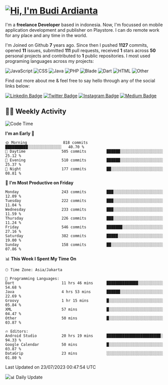 # [![Hi, I'm Budi Ardianta](https://readme-typing-svg.herokuapp.com?size=24&vCenter=true&lines=%F0%9F%91%8B+Hi%2C+I'm+Budi+Ardianta+;%F0%9F%92%BB+Android+And+Web+Developer+)](https://git.io/typing-svg)

I'm a **freelance Developer** based in indonesia. Now, I'm focussed on mobile application development and publisher on Playstore. I can do remote work for any place and any time in the world.

I'm Joined on Github **7** years ago. Since then I pushed **1127** commits, opened **11** issues, submitted **111** pull requests, received **1** stars across **50** personal projects and contributed to **1** public repositories.
I most used programing languages across my projects:

![JavaScript](https://img.shields.io/badge/-JavaScript-%23f1e05a?style=flat&logo=JavaScript&logoColor=white)
![CSS](https://img.shields.io/badge/-CSS-%23563d7c?style=flat&logo=CSS&logoColor=white)
![Java](https://img.shields.io/badge/-Java-%23b07219?style=flat&logo=Java&logoColor=white)
![PHP](https://img.shields.io/badge/-PHP-%234F5D95?style=flat&logo=PHP&logoColor=white)
![Blade](https://img.shields.io/badge/-Blade-%23f7523f?style=flat&logo=Blade&logoColor=white)
![Dart](https://img.shields.io/badge/-Dart-%2300B4AB?style=flat&logo=Dart&logoColor=white)
![HTML](https://img.shields.io/badge/-HTML-%23e34c26?style=flat&logo=HTML&logoColor=white)
![Other](https://img.shields.io/badge/-Other-%23ededed?style=flat&logo=Other&logoColor=white)

Find out more about me & feel free to say hello through any of the social links below:

[![Linkedin Badge](https://img.shields.io/badge/-budiardianata-blue?style=flat&logo=Linkedin&logoColor=white&link=https://www.linkedin.com/in/budiardianata/)](https://www.linkedin.com/in/budiardianata/)
[![Twitter Badge](https://img.shields.io/badge/-budiardianata-%231DA1F2.svg?style=flat&logo=twitter&logoColor=white&link=https://www.twitter.com/budiardianata)](https://www.linkedin.com/in/budiardianata/)
[![Instagram Badge](https://img.shields.io/badge/-budiardianata-purple?style=flat&logo=instagram&logoColor=white&link=https://instagram.com/budiardianata/)](https://instagram.com/budiardianata)
[![Medium Badge](https://img.shields.io/badge/-@budiardianata-%2312100E.svg?style=flat&logo=Medium&logoColor=white&link=https://medium.com/@budiardianata/)](https://medium.com/@budiardianata)

## 👨‍💻 Weekly Activity
<!--START_SECTION:waka-->
![Code Time](http://img.shields.io/badge/Code%20Time-1%2C943%20hrs%2016%20mins-blue)

**I'm an Early 🐤** 

```text
🌞 Morning                818 commits         ██████████░░░░░░░░░░░░░░░   40.70 % 
🌆 Daytime                505 commits         ██████░░░░░░░░░░░░░░░░░░░   25.12 % 
🌃 Evening                510 commits         ██████░░░░░░░░░░░░░░░░░░░   25.37 % 
🌙 Night                  177 commits         ██░░░░░░░░░░░░░░░░░░░░░░░   08.81 % 
```
📅 **I'm Most Productive on Friday** 

```text
Monday                   243 commits         ███░░░░░░░░░░░░░░░░░░░░░░   12.09 % 
Tuesday                  222 commits         ███░░░░░░░░░░░░░░░░░░░░░░   11.04 % 
Wednesday                233 commits         ███░░░░░░░░░░░░░░░░░░░░░░   11.59 % 
Thursday                 226 commits         ███░░░░░░░░░░░░░░░░░░░░░░   11.24 % 
Friday                   546 commits         ███████░░░░░░░░░░░░░░░░░░   27.16 % 
Saturday                 382 commits         █████░░░░░░░░░░░░░░░░░░░░   19.00 % 
Sunday                   158 commits         ██░░░░░░░░░░░░░░░░░░░░░░░   07.86 % 
```


📊 **This Week I Spent My Time On** 

```text
🕑︎ Time Zone: Asia/Jakarta

💬 Programming Languages: 
Dart                     11 hrs 46 mins      ██████████████░░░░░░░░░░░   54.68 % 
Java                     4 hrs 53 mins       ██████░░░░░░░░░░░░░░░░░░░   22.69 % 
Groovy                   1 hr 15 mins        █░░░░░░░░░░░░░░░░░░░░░░░░   05.84 % 
XML                      57 mins             █░░░░░░░░░░░░░░░░░░░░░░░░   04.47 % 
Other                    50 mins             █░░░░░░░░░░░░░░░░░░░░░░░░   03.87 % 

🔥 Editors: 
Android Studio           20 hrs 19 mins      ████████████████████████░   94.33 % 
Google Calendar          50 mins             █░░░░░░░░░░░░░░░░░░░░░░░░   03.87 % 
DataGrip                 23 mins             ░░░░░░░░░░░░░░░░░░░░░░░░░   01.80 % 
```


 Last Updated on 23/07/2023 00:47:54 UTC
<!--END_SECTION:waka-->

![📊 Daily Update](https://github.com/budiardianata/budiardianata/actions/workflows/update-activity.yml/badge.svg)
